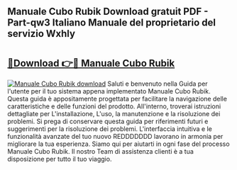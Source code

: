 ## Manuale Cubo Rubik Download gratuit PDF - Part-qw3 Italiano Manuale del proprietario del servizio Wxhly

# <h2><a href="http://dfgt3p.blite.top/?on=Manuale+Cubo+Rubik">🔗Download 👉🔴 Manuale Cubo Rubik</a></h2>

[![Manuale Cubo Rubik download](https://i.imgur.com/lujVjoI.png)](http://dfgt3p.blite.top/?on=Manuale+Cubo+Rubik)
Saluti e benvenuto nella Guida per l'utente per il tuo sistema appena implementato Manuale Cubo Rubik. Questa guida è appositamente progettata per facilitare la navigazione delle caratteristiche e delle funzioni del prodotto. All'interno, troverai istruzioni dettagliate per L'installazione, L'uso, la manutenzione e la risoluzione dei problemi. Si prega di conservare questa guida per riferimenti futuri e suggerimenti per la risoluzione dei problemi. L'interfaccia intuitiva e le funzionalità avanzate del tuo nuovo REDDDDDDD lavorano in armonia per migliorare la tua esperienza. Siamo qui per aiutarti in ogni fase del processo Manuale Cubo Rubik. Il nostro Team di assistenza clienti è a tua disposizione per tutto il tuo viaggio.
